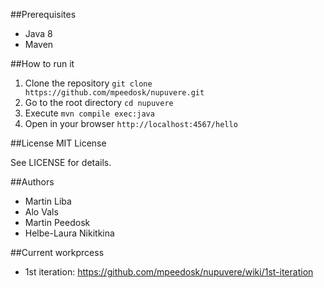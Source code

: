 ##Prerequisites

- Java 8
- Maven

##How to run it

1. Clone the repository `git clone https://github.com/mpeedosk/nupuvere.git`
2. Go to the root directory `cd nupuvere`
3. Execute `mvn compile exec:java`
4. Open in your browser `http://localhost:4567/hello`


##License
MIT License

See LICENSE for details.

##Authors
- Martin Liba
- Alo Vals
- Martin Peedosk
- Helbe-Laura Nikitkina

##Current workprcess  
- 1st iteration: https://github.com/mpeedosk/nupuvere/wiki/1st-iteration